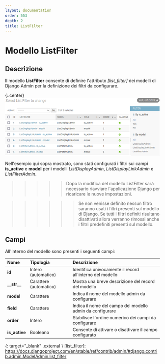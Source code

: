 ```yaml
---
layout: documentation
order: 553
depth: 2
title: ListFilter
---
```

# Modello ListFilter

## Descrizione

Il modello **ListFilter** consente di definire l'attributo *[list_filter]*
dei modelli di Django Admin per la definizione dei filtri da configurare.

{:.center}
![Elenco dei filtri](/resources/django-admin-settings/archive/latest/italian/listfilter.png)

Nell'esempio qui sopra mostrato, sono stati configurati i filtri sui campi
**is_active** e **model** per i modelli *ListDisplayAdmin*, *ListDisplayLinkAdmin*
e *ListFilterAdmin*.

>>>>> Dopo la modifica del modello ListFilter sarà necessario riavviare
>>>>> l'applicazione Django per ricaricare le nuove impostazioni.

>>>>>> Se non venisse definito nessun filtro saranno usati i filtri presenti
>>>>>> sul modello di Django. Se tutti i filtri definiti risultano disattivati
>>>>>> allora verranno rimossi anche i filtri predefiniti presenti sul modello.

## Campi

All'interno del modello sono presenti i seguenti campi:

| Nome            | Tipologia              | Descrizione                                               |
|:----------------|:-----------------------|:----------------------------------------------------------|
| **id**          | Intero (automatico)    | Identifica univocamente il record all'interno del modello |
| **\_\_str\_\_** | Carattere (automatico) | Mostra una breve descrizione del record del modello       |
| **model**       | Carattere              | Indica il nome del modello admin da configurare           |
| **field**       | Carattere              | Indica il nome del campo del modello admin da configurare |
| **order**       | Intero                 | Stabilisce l'ordine numerico dei campi da configurare     |
| **is_active**   | Booleano               | Consente di attivare o disattivare il campo configurato   |

{: target="_blank" .external }
[list_filter]: https://docs.djangoproject.com/en/stable/ref/contrib/admin/#django.contrib.admin.ModelAdmin.list_filter
